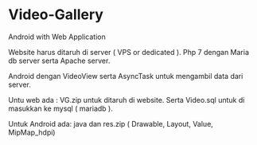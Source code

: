 # Video-Gallery
Android with Web Application

Website harus ditaruh di server ( VPS or dedicated ).
Php 7 dengan Maria db server serta Apache server.

Android dengan VideoView serta AsyncTask untuk mengambil data dari server.

Untu web ada : VG.zip untuk ditaruh di website.
Serta Video.sql untuk di masukkan ke mysql ( mariadb ).

Untuk  Android ada: java dan res.zip ( Drawable, Layout, Value, MipMap_hdpi)

